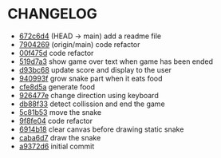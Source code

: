 # CHANGELOG

- [672c6d4](https://github.com/surajitbasak109/snake-js/commit/672c6d4) (HEAD -> main) add a readme file
- [7904269](https://github.com/surajitbasak109/snake-js/commit/7904269) (origin/main) code refactor
- [00f475d](https://github.com/surajitbasak109/snake-js/commit/00f475d) code refactor
- [519d7a3](https://github.com/surajitbasak109/snake-js/commit/519d7a3) show game over text when game has been ended
- [d93bc68](https://github.com/surajitbasak109/snake-js/commit/d93bc68) update score and display to the user
- [940993f](https://github.com/surajitbasak109/snake-js/commit/940993f) grow snake part when it eats food
- [cfe8d5a](https://github.com/surajitbasak109/snake-js/commit/cfe8d5a) generate food
- [926477e](https://github.com/surajitbasak109/snake-js/commit/926477e) change direction using keyboard
- [db88f33](https://github.com/surajitbasak109/snake-js/commit/db88f33) detect collission and end the game
- [5c81b53](https://github.com/surajitbasak109/snake-js/commit/5c81b53) move the snake
- [9f8fe04](https://github.com/surajitbasak109/snake-js/commit/9f8fe04) code refactor
- [6914b18](https://github.com/surajitbasak109/snake-js/commit/6914b18) clear canvas before drawing static snake
- [caba6d7](https://github.com/surajitbasak109/snake-js/commit/caba6d7) draw the snake
- [a9372d6](https://github.com/surajitbasak109/snake-js/commit/a9372d6) initial commit
